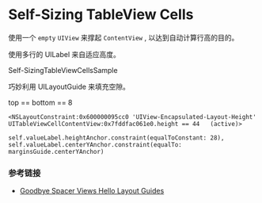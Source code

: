 # Self-Sizing TableView Cells

使用一个 `empty` `UIView` 来撑起 `ContentView` , 以达到自动计算行高的目的。

使用多行的 UILabel 来自适应高度。

Self-SizingTableViewCellsSample

巧妙利用 UILayoutGuide 来填充空隙。

top == bottom == 8

```
<NSLayoutConstraint:0x600000095cc0 'UIView-Encapsulated-Layout-Height' UITableViewCellContentView:0x7fddfac061e0.height == 44   (active)>
```


```
self.valueLabel.heightAnchor.constraint(equalToConstant: 28),
self.valueLabel.centerYAnchor.constraint(equalTo: marginsGuide.centerYAnchor)
```

### 参考链接

* [Goodbye Spacer Views Hello Layout Guides](https://useyourloaf.com/blog/goodbye-spacer-views-hello-layout-guides/)


